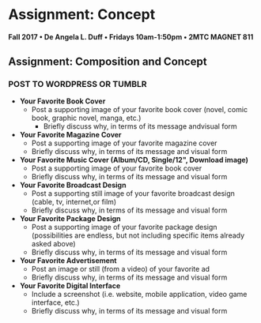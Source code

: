 # Assignment: Concept

#### Fall 2017 • De Angela L. Duff • Fridays 10am-1:50pm • 2MTC MAGNET 811

## Assignment: Composition and Concept

### POST TO WORDPRESS OR TUMBLR

* **Your Favorite Book Cover**
  * Post a supporting image of your favorite book cover \(novel, comic book, graphic novel, manga, etc.\)
    * Briefly discuss why, in terms of its message andvisual form
* **Your Favorite Magazine Cover**
  * Post a supporting image of your favorite magazine cover
  * Briefly discuss why, in terms of its message and visual form
* **Your Favorite Music Cover \(Album/CD, Single/12", Download image\)**
  * Post a supporting image of your favorite book cover 
  * Briefly discuss why, in terms of its message and visual form
* **Your Favorite Broadcast Design**
  * Post a supporting still image of your favorite broadcast design \(cable, tv, internet,or film\)
  * Briefly discuss why, in terms of its message and visual form
* **Your Favorite Package Design**
  * Post a supporting image of your favorite package design \(possibilities are endless, but not including specific items already asked above\)
  * Briefly discuss why, in terms of its message and visual form
* **Your Favorite Advertisement**
  * Post an image or still \(from a video\) of your favorite ad
  * Briefly discuss why, in terms of its message and visual form
* **Your Favorite Digital Interface**
  * Include a screenshot \(i.e. website, mobile application, video game interface, etc.\)
  * Briefly discuss why, in terms of its message and visual form

